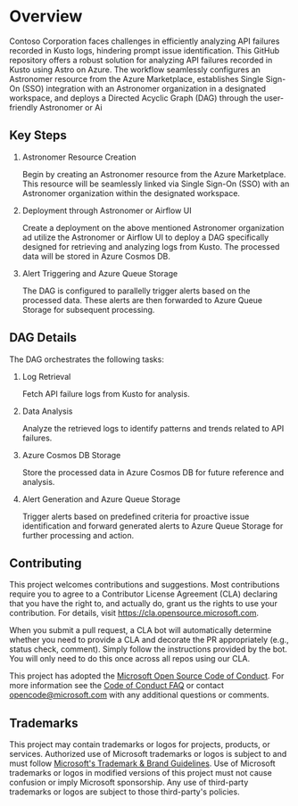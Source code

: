 # Overview
 
Contoso Corporation faces challenges in efficiently analyzing API failures recorded in Kusto logs, hindering prompt issue identification. This GitHub repository offers a robust solution for analyzing API failures recorded in Kusto using Astro on Azure. The workflow seamlessly configures an Astronomer resource from the Azure Marketplace, establishes Single Sign-On (SSO) integration with an Astronomer organization in a designated workspace, and deploys a Directed Acyclic Graph (DAG) through the user-friendly Astronomer or Ai
 
## Key Steps
1. Astronomer Resource Creation
 
    Begin by creating an Astronomer resource from the Azure Marketplace. This resource will be seamlessly linked via Single Sign-On (SSO) with an Astronomer organization within the designated workspace.
 
2. Deployment through Astronomer or Airflow UI
 
    Create a deployment on the above mentioned Astronomer organization ad utilize the Astronomer or Airflow UI to deploy a DAG specifically designed for retrieving and analyzing logs from Kusto. The processed data will be stored in Azure Cosmos DB.
 
3. Alert Triggering and Azure Queue Storage
 
    The DAG is configured to parallelly trigger alerts based on the processed data. These alerts are then forwarded to Azure Queue Storage for subsequent processing.
 
## DAG Details
The DAG orchestrates the following tasks:
 
1. Log Retrieval
 
    Fetch API failure logs from Kusto for analysis.
 
2. Data Analysis
 
    Analyze the retrieved logs to identify patterns and trends related to API failures.
 
3. Azure Cosmos DB Storage
 
    Store the processed data in Azure Cosmos DB for future reference and analysis.
 
4. Alert Generation and Azure Queue Storage
 
    Trigger alerts based on predefined criteria for proactive issue identification and forward generated alerts to Azure Queue Storage for further processing and action.
 
## Contributing
 
This project welcomes contributions and suggestions.  Most contributions require you to agree to a
Contributor License Agreement (CLA) declaring that you have the right to, and actually do, grant us
the rights to use your contribution. For details, visit https://cla.opensource.microsoft.com.
 
When you submit a pull request, a CLA bot will automatically determine whether you need to provide
a CLA and decorate the PR appropriately (e.g., status check, comment). Simply follow the instructions
provided by the bot. You will only need to do this once across all repos using our CLA.
 
This project has adopted the [Microsoft Open Source Code of Conduct](https://opensource.microsoft.com/codeofconduct/).
For more information see the [Code of Conduct FAQ](https://opensource.microsoft.com/codeofconduct/faq/) or
contact [opencode@microsoft.com](mailto:opencode@microsoft.com) with any additional questions or comments.
 
## Trademarks
 
This project may contain trademarks or logos for projects, products, or services. Authorized use of Microsoft
trademarks or logos is subject to and must follow
[Microsoft's Trademark & Brand Guidelines](https://www.microsoft.com/en-us/legal/intellectualproperty/trademarks/usage/general).
Use of Microsoft trademarks or logos in modified versions of this project must not cause confusion or imply Microsoft sponsorship.
Any use of third-party trademarks or logos are subject to those third-party's policies.